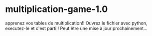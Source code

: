 # multiplication-game-1.0
apprenez vos tables de multiplication!!
Ouvrez le fichier avec python, executez-le et c'est parti!!
Peut être une mise à jour prochainement...
